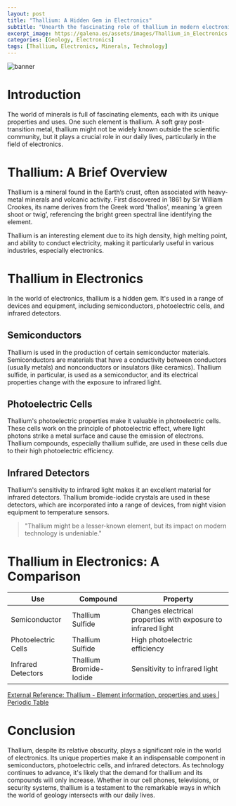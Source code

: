 ```yaml
---
layout: post
title: "Thallium: A Hidden Gem in Electronics"
subtitle: "Unearth the fascinating role of thallium in modern electronics and its intriguing properties."
excerpt_image: https://galena.es/assets/images/Thallium_in_Electronics.png
categories: [Geology, Electronics]
tags: [Thallium, Electronics, Minerals, Technology]
---
```


![banner](https://galena.es/assets/images/Thallium_in_Electronics.png "Illustration of thallium's applications in electronic devices, showcasing its role in semiconductors and photoelectric cells, with a backdrop of mining activities and geological elements.")

# Introduction

The world of minerals is full of fascinating elements, each with its unique properties and uses. One such element is thallium. A soft gray post-transition metal, thallium might not be widely known outside the scientific community, but it plays a crucial role in our daily lives, particularly in the field of electronics.

# Thallium: A Brief Overview

Thallium is a mineral found in the Earth’s crust, often associated with heavy-metal minerals and volcanic activity. First discovered in 1861 by Sir William Crookes, its name derives from the Greek word 'thallos', meaning ‘a green shoot or twig’, referencing the bright green spectral line identifying the element.

Thallium is an interesting element due to its high density, high melting point, and ability to conduct electricity, making it particularly useful in various industries, especially electronics.

# Thallium in Electronics

In the world of electronics, thallium is a hidden gem. It's used in a range of devices and equipment, including semiconductors, photoelectric cells, and infrared detectors.

## Semiconductors

Thallium is used in the production of certain semiconductor materials. Semiconductors are materials that have a conductivity between conductors (usually metals) and nonconductors or insulators (like ceramics). Thallium sulfide, in particular, is used as a semiconductor, and its electrical properties change with the exposure to infrared light.

## Photoelectric Cells

Thallium's photoelectric properties make it valuable in photoelectric cells. These cells work on the principle of photoelectric effect, where light photons strike a metal surface and cause the emission of electrons. Thallium compounds, especially thallium sulfide, are used in these cells due to their high photoelectric efficiency.

## Infrared Detectors

Thallium's sensitivity to infrared light makes it an excellent material for infrared detectors. Thallium bromide-iodide crystals are used in these detectors, which are incorporated into a range of devices, from night vision equipment to temperature sensors.

> "Thallium might be a lesser-known element, but its impact on modern technology is undeniable."

# Thallium in Electronics: A Comparison

| Use | Compound | Property |
| --- | --- | --- |
| Semiconductor | Thallium Sulfide | Changes electrical properties with exposure to infrared light |
| Photoelectric Cells | Thallium Sulfide | High photoelectric efficiency |
| Infrared Detectors | Thallium Bromide-Iodide | Sensitivity to infrared light |

[External Reference: Thallium - Element information, properties and uses | Periodic Table](https://www.rsc.org/periodic-table/element/81/thallium)

# Conclusion

Thallium, despite its relative obscurity, plays a significant role in the world of electronics. Its unique properties make it an indispensable component in semiconductors, photoelectric cells, and infrared detectors. As technology continues to advance, it's likely that the demand for thallium and its compounds will only increase. Whether in our cell phones, televisions, or security systems, thallium is a testament to the remarkable ways in which the world of geology intersects with our daily lives.